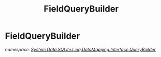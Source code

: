 ﻿---
title: FieldQueryBuilder
---

# FieldQueryBuilder
_namespace: [System.Data.SQLite.Linq.DataMapping.Interface.QueryBuilder](N-System.Data.SQLite.Linq.DataMapping.Interface.QueryBuilder.html)_






